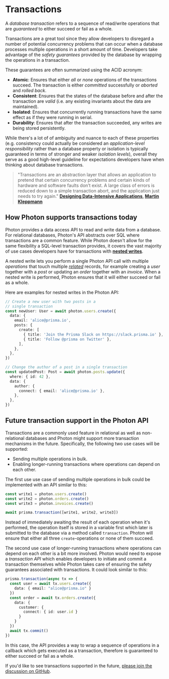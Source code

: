 # Transactions

A _database transaction_ refers to a sequence of read/write operations that are _guaranteed_ to either succeed or fail as a whole. 

Transactions are a great tool since they allow developers to disregard a number of potential concurrency problems that can occur when a database processes multiple operations in a short amount of time. Developers take advantage of the _safety guarantees_ provided by the database by wrapping the operations in a transaction.

These guarantees are often summarized using the ACID acronym:

- **Atomic**: Ensures that either _all_ or _none_ operations of the transactions succeed. The transaction is either _committed_ successfully or _aborted_ and _rolled back_.
- **Consistent**: Ensures that the states of the database before and after the transaction are _valid_ (i.e. any existing invariants about the data are maintained).
- **Isolated**: Ensures that concurrently running transactions have the same effect as if they were running in serial.
- **Durability**: Ensures that after the transaction succeeded, any writes are being stored persistently.

While there's a lot of of ambiguity and nuance to each of these properties (e.g. consistency could actually be considered an _application-level responsibility_ rather than a database property or isolation is typically guaranteed in terms of stronger and weaker _isolation levels_), overall they serve as a good high-level guideline for expectations developers have when thinking about database transactions. 

> "Transactions are an abstraction layer that allows an application to pretend that certain concurrency problems and certain kinds of hardware and software faults don’t exist. A large class of errors is reduced down to a simple transaction abort, and the application just needs to try again." **[Designing Data-Intensive Applications](https://dataintensive.net/), [Martin Kleppmann](https://twitter.com/martinkl)** 

## How Photon supports transactions today

Photon provides a data access API to read and write data from a database. For relational databases, Photon's API abstracts over SQL where transactions are a common feature. While Photon doesn't allow for the same flexibility a SQL-level transaction provides, it covers the vast majority of use cases developers have for transactions with [**nested writes**](./relations.md#nested-writes).

A nested write lets you perform a single Photon API call with multiple _operations_ that touch multiple [_related_](./relations.md#nested-writes) records, for example creating a _user_ together with a _post_ or updating an _order_ together with an _invoice_. When a nested write is performed, Photon ensures that it will either succeed or fail as a whole.

Here are examples for nested writes in the Photon API:

```ts
// Create a new user with two posts in a 
// single transaction
const newUser: User = await photon.users.create({
  data: {
    email: 'alice@prisma.io',
    posts: {
      create: [
        { title: 'Join the Prisma Slack on https://slack.prisma.io' },
        { title: 'Follow @prisma on Twitter' },
      ],
    },
  },
})
```

```ts
// Change the author of a post in a single transaction
const updatedPost: Post = await photon.posts.update({
  where: { id: 42 },
  data: {
    author: {
      connect: { email: 'alice@prisma.io' },
    },
  },
})
```

## Future transaction support in the Photon API

Transactions are a commonly used feature in relational as well as non-relational databases and Photon might support more transaction mechanisms in the future. Specifically, the following two use cases will be supported:

- Sending multiple operations in bulk.
- Enabling longer-running transactions where operations can depend on each other.

The first use use case of sending multiple operations in bulk could be implemented with an API similar to this:

```ts
const write1 = photon.users.create()
const write2 = photon.orders.create()
const write3 = photon.invoices.create()

await prisma.transaction([write1, write2, write3])
```

Instead of immediately awaiting the result of each operation when it's performed, the operation itself is stored in a variable first which later is submitted to the database via a method called `transaction`. Photon will ensure that either all three `create`-operations or none of them succeed.

The second use case of longer-running transactions where operations can depend on each other is a bit more involved. Photon would need to expose a _transaction API_ which enables developers to initiate and commit a transaction themselves while Photon takes care of ensuring the safety guarantees associated with transactions. It could look similar to this:

```ts
prisma.transaction(async tx => {
  const user = await tx.users.create({
    data: { email: "alice@prisma.io" }
  })
  const order = await tx.orders.create({
    data: {
      customer: {
        connect: { id: user.id }
      }
    }
  })
  await tx.commit()
})
```

In this case, the API provides a way to wrap a sequence of operations in a callback which gets executed as a transaction, therefore is guaranteed to either succeed or fail as a whole.

If you'd like to see transactions supported in the future, [please join the discussion on GitHub](https://github.com/prisma/prisma/issues/4155).